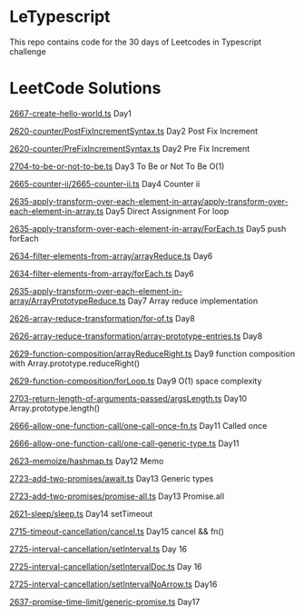 # LeTypescript
This repo contains code for the 30 days of  Leetcodes in Typescript challenge

# LeetCode Solutions

[2667-create-hello-world.ts](2667-create-hello-world.ts) Day1


[2620-counter/PostFixIncrementSyntax.ts](2620-counter/PostFixIncrementSyntax.ts) Day2 Post Fix Increment

[2620-counter/PreFixIncrementSyntax.ts](2620-counter/PreFixIncrementSyntax.ts) Day2 Pre Fix Increment

[2704-to-be-or-not-to-be.ts](2704-to-be-or-not-to-be.ts) Day3 To Be or Not To Be O(1)

[2665-counter-ii/2665-counter-ii.ts](./2665-counter-ii/2665-counter-ii.ts) Day4 Counter ii

[2635-apply-transform-over-each-element-in-array/apply-transform-over-each-element-in-array.ts](2635-apply-transform-over-each-element-in-array/apply-transform-over-each-element-in-array.ts) Day5 Direct Assignment For loop

[2635-apply-transform-over-each-element-in-array/ForEach.ts](2635-apply-transform-over-each-element-in-array/ForEach.ts) Day5 push forEach

[2634-filter-elements-from-array/arrayReduce.ts](./2634-filter-elements-from-array/arrayReduce.ts) Day6

[2634-filter-elements-from-array/forEach.ts](./2634-filter-elements-from-array/forEach.ts) Day6

[2635-apply-transform-over-each-element-in-array/ArrayPrototypeReduce.ts](./2635-apply-transform-over-each-element-in-array/ArrayPrototypeReduce.ts) Day7 Array reduce implementation

[2626-array-reduce-transformation/for-of.ts](./2626-array-reduce-transformation/for-of.ts) Day8

[2626-array-reduce-transformation/array-prototype-entries.ts](./2626-array-reduce-transformation/array-prototype-entries.ts) Day8

[2629-function-composition/arrayReduceRight.ts](./2629-function-composition/arrayReduceRight.ts) Day9 function composition with Array.prototype.reduceRight()

[2629-function-composition/forLoop.ts](./2629-function-composition/forLoop.ts) Day9 O(1) space complexity

[2703-return-length-of-arguments-passed/argsLength.ts](./2703-return-length-of-arguments-passed/argsLength.ts) Day10 Array.prototype.length()

[2666-allow-one-function-call/one-call-once-fn.ts](./2666-allow-one-function-call/one-call-once-fn.ts) Day11 Called once

[2666-allow-one-function-call/one-call-generic-type.ts](./2666-allow-one-function-call/one-call-generic-type.ts) Day11

[2623-memoize/hashmap.ts](./2623-memoize/hashmap.ts) Day12 Memo

[2723-add-two-promises/await.ts](2723-add-two-promises/await.ts) Day13 Generic types

[2723-add-two-promises/promise-all.ts](2723-add-two-promises/promise-all.ts) Day13 Promise.all 

[2621-sleep/sleep.ts](2621-sleep/sleep.ts) Day14 setTimeout

[2715-timeout-cancellation/cancel.ts](2715-timeout-cancellation/cancel.ts) Day15  cancel && fn()

[2725-interval-cancellation/setInterval.ts](2725-interval-cancellation/setInterval.ts) Day 16

[2725-interval-cancellation/setIntervalDoc.ts](2725-interval-cancellation/setIntervalDoc.ts) Day 16

[2725-interval-cancellation/setIntervalNoArrow.ts](2725-interval-cancellation/setIntervalNoArrow.ts) Day16

[2637-promise-time-limit/generic-promise.ts](2637-promise-time-limit/generic-promise.ts) Day17
